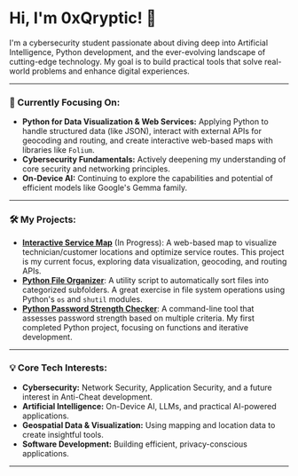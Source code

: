 # Hi, I'm 0xQryptic! 👋

I'm a cybersecurity student passionate about diving deep into Artificial Intelligence, Python development, and the ever-evolving landscape of cutting-edge technology. My goal is to build practical tools that solve real-world problems and enhance digital experiences.

---

### 🚀 Currently Focusing On:

* **Python for Data Visualization & Web Services:** Applying Python to handle structured data (like JSON), interact with external APIs for geocoding and routing, and create interactive web-based maps with libraries like `Folium`.
* **Cybersecurity Fundamentals:** Actively deepening my understanding of core security and networking principles.
* **On-Device AI:** Continuing to explore the capabilities and potential of efficient models like Google's Gemma family.

---

### 🛠️ My Projects:

* **[Interactive Service Map](https://github.com/0xQryptic/interactive-service-map)** (In Progress): A web-based map to visualize technician/customer locations and optimize service routes. This project is my current focus, exploring data visualization, geocoding, and routing APIs.
* **[Python File Organizer](https://github.com/0xQryptic/python-file-organizer)**: A utility script to automatically sort files into categorized subfolders. A great exercise in file system operations using Python's `os` and `shutil` modules.
* **[Python Password Strength Checker](https://github.com/0xQryptic/python-password-checker)**: A command-line tool that assesses password strength based on multiple criteria. My first completed Python project, focusing on functions and iterative development.

---

### 💡 Core Tech Interests:

* **Cybersecurity:** Network Security, Application Security, and a future interest in Anti-Cheat development.
* **Artificial Intelligence:** On-Device AI, LLMs, and practical AI-powered applications.
* **Geospatial Data & Visualization:** Using mapping and location data to create insightful tools.
* **Software Development:** Building efficient, privacy-conscious applications.

---
